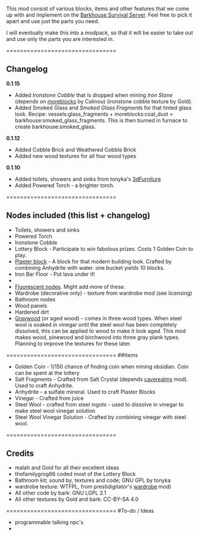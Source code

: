 This mod consist of various blocks, items and other features that we come up with and implement on the [Barkhouse Survival Server](https://forum.minetest.net/viewtopic.php?f=10&t=14957). Feel free to pick it apart and use just the parts you need.

I will eventually make this into a modpack, so that it will be easier to take out and use only the parts you are interested in.

================================
## Changelog
__0.1.15__
* Added _Ironstone Cobble_ that is dropped when mining _Iron Stone_ (depends on [moreblocks](https://forum.minetest.net/viewtopic.php?id=509) by Calinou) (ironstone cobble texture by Gold).
* Added Smoked Glass and _Smoked Glass Fragments_ for that tinted glass look. Recipe: vessels:glass_fragments + moreblocks:coal_dust = barkhouse:smoked_glass_fragments. This is then burned in furnace to create barkhouse:smoked_glass.

__0.1.12__
* Added Cobble Brick and Weathered Cobble Brick
* Added new wood textures for all four wood types

__0.1.10__
* Added toilets, showers and sinks from tonyka's [3dFurniture](https://forum.minetest.net/viewtopic.php?f=11&t=2207)
* Added Powered Torch - a brighter torch.

================================
## Nodes included (this list + changelog)
* Toilets, showers and sinks
* Powered Torch
* Ironstone Cobble
* Lottery Block - Participate to win fabolous prizes. Costs 1 Golden Coin to play.
* [Plaster block](https://raw.githubusercontent.com/bark10/barkhouse/master/screenshots/demo2.png) - A block for that modern building look. Crafted by combining Anhydrite with water. one bucket yields 10 blocks.
* Iron Bar Floor - Put lava under it!
* 
* [Fluorescent nodes](https://raw.githubusercontent.com/bark10/barkhouse/master/screenshots/demo2.png). Might add more of these.
* Wardrobe (decorative only) - texture from wardrobe mod (see licensing)
* Bathroom nodes
* Wood panels
* Hardened dirt
* [Graywood](https://raw.githubusercontent.com/bark10/barkhouse/master/screenshots/demo1.png) (or aged wood) - comes in three wood types. When steel wool is soaked in vinegar until the steel wool has been completely dissolved, this can be applied to wood to make it look aged. This mod makes wood, pinewood and birchwood into three gray plank types. Planning to improve the textures for these later.

================================
##Items
* Golden Coin - 1/150 chance of finding coin when mining obsidian. Coin can be spent at the lottery
* Salt Fragments - Crafted from Salt Crystal (depends [caverealms](https://forum.minetest.net/viewtopic.php?f=9&t=9522) mod). Used to craft Anhydrite.
* Anhydrite - a sulfate mineral. Used to craft Plaster Blocks
* Vinegar - Crafted from juice
* Steel Wool - crafted from steel ingots - used to dissolve in vinegar to make steel wool vinegar solution
* Steel Wool Vinegar Solution - Crafted by combining vinegar with steel wool.

================================
## Credits
* malah and Gold for all their excellent ideas
* thefamilygrog66 coded most of the Lottery Block
* Bathroom kit; sound by, textures and code; GNU GPL by tonyka
* wardrobe texture: WTFPL, from prestidigitator's [wardrobe](https://forum.minetest.net/viewtopic.php?f=9&t=9680&hilit=wardrobe) mod) 
* All other code by bark: GNU LGPL 2.1
* All other textures by Gold and bark: CC-BY-SA 4.0

================================
#To-do / Ideas
* programmable talking npc's
* 
